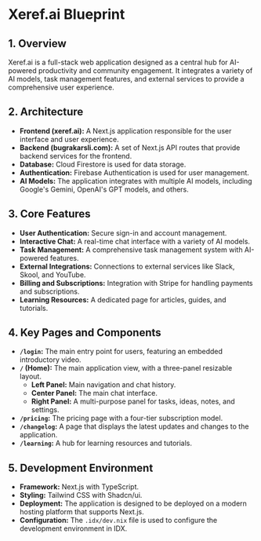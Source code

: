 # Xeref.ai Blueprint

## 1. Overview

Xeref.ai is a full-stack web application designed as a central hub for AI-powered productivity and community engagement. It integrates a variety of AI models, task management features, and external services to provide a comprehensive user experience.

## 2. Architecture

- **Frontend (xeref.ai):** A Next.js application responsible for the user interface and user experience.
- **Backend (bugrakarsli.com):** A set of Next.js API routes that provide backend services for the frontend.
- **Database:** Cloud Firestore is used for data storage.
- **Authentication:** Firebase Authentication is used for user management.
- **AI Models:** The application integrates with multiple AI models, including Google's Gemini, OpenAI's GPT models, and others.

## 3. Core Features

- **User Authentication:** Secure sign-in and account management.
- **Interactive Chat:** A real-time chat interface with a variety of AI models.
- **Task Management:** A comprehensive task management system with AI-powered features.
- **External Integrations:** Connections to external services like Slack, Skool, and YouTube.
- **Billing and Subscriptions:** Integration with Stripe for handling payments and subscriptions.
- **Learning Resources:** A dedicated page for articles, guides, and tutorials.

## 4. Key Pages and Components

- **`/login`:** The main entry point for users, featuring an embedded introductory video.
- **`/` (Home):** The main application view, with a three-panel resizable layout.
  - **Left Panel:** Main navigation and chat history.
  - **Center Panel:** The main chat interface.
  - **Right Panel:** A multi-purpose panel for tasks, ideas, notes, and settings.
- **`/pricing`:** The pricing page with a four-tier subscription model.
- **`/changelog`:** A page that displays the latest updates and changes to the application.
- **`/learning`:** A hub for learning resources and tutorials.

## 5. Development Environment

- **Framework:** Next.js with TypeScript.
- **Styling:** Tailwind CSS with Shadcn/ui.
- **Deployment:** The application is designed to be deployed on a modern hosting platform that supports Next.js.
- **Configuration:** The `.idx/dev.nix` file is used to configure the development environment in IDX.
